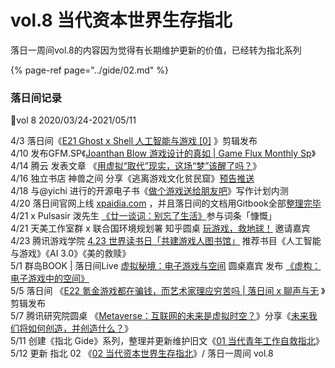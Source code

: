 # vol.8 当代资本世界生存指北

落日一周间vol.8的内容因为觉得有长期维护更新的价值，已经转为指北系列

{% page-ref page="../gide/02.md" %}



### 落日间记录

🐏vol 8 2020/03/24-2021/05/11

4/3 落日间《[E21 Ghost x Shell 人工智能与游戏 \[0\]](https://docs.xpaidia.com/podcast/e21) 》剪辑发布  
4/10 发布GFM.SP《[Joanthan Blow 游戏设计的真如 \| Game Flux Monthly Sp](https://afdian.net/p/d46ded4e9a0911eb89e852540025c377)》  
4/14 腾云 发表文章 《[用虚拟“取代”现实，这场“梦”该醒了吗？](https://mp.weixin.qq.com/s/ngRKfOkOp44-wQk1qvM0Bg)》  
4/16 独立书店 神兽之间 分享《逃离游戏文化贫民窟》[预告推送](https://mp.weixin.qq.com/s/2XB5gkBfSZZf57FUed7BfQ)  
4/18 与@yichi 进行的开源电子书《[做个游戏送给朋友吧](https://luorijian.gitbook.io/pweb/tools)》写作计划内测  
4/20 落日间官网上线 [xpaidia.com](https://xpaidia.com/#0,0) ，并且落日间的文档用Gitbook全部[整理完毕](https://docs.xpaidia.com/)  
4/21 x Pulsasir 泼先生 [《廿一谈词：别忘了生活》](https://mp.weixin.qq.com/s/Y-kFIb5iH2wUP62BS2coBA)参与词条「慷慨」  
4/21 天美工作室群 x 联合国环境规划署 知乎圆桌 [玩游戏，救地球！](https://www.zhihu.com/roundtable/playingfortheplanet) 邀请嘉宾  
4/23 腾讯游戏学院 [4.23 世界读书日「共建游戏人图书馆」](https://mp.weixin.qq.com/s/loA1heUV5SRjaNyk9vqFww) 推荐书目《人工智能与游戏》《AI 3.0》《美的救赎》  
5/1 群岛BOOK \| 落日间Live [虚拟秘境：电子游戏与空间](https://mp.weixin.qq.com/s/MnF8CFTBF-sNrw3P4kcY5A) 圆桌嘉宾 发布 [《虚构：电子游戏中的空间》](https://www.bilibili.com/video/BV1bp4y147mZ?t=806)  
5/5 落日间 《[E22 氪金游戏都在骗钱，而艺术家理应穷苦吗 \| 落日间 x 聊声与无](https://docs.xpaidia.com/podcast/e22) 》剪辑发布  
5/7 腾讯研究院圆桌 《[Metaverse：互联网的未来是虚拟时空？](https://mp.weixin.qq.com/s/idtlL3Fb_zPOu3aJP7Xbtg)》分享《[未来我们将如何创造，并创造什么？](https://www.bilibili.com/video/BV1nU4y1t7pB?p=2)》  
5/11 创建《指北 Gide》系列，整理并更新维护旧文《[01 当代青年工作自救指北](https://docs.xpaidia.com/gide/01)》  
5/12 更新 指北 02 《[02 当代资本世界生存指北](https://docs.xpaidia.com/gide/02)》/ 落日一周间 vol.8

